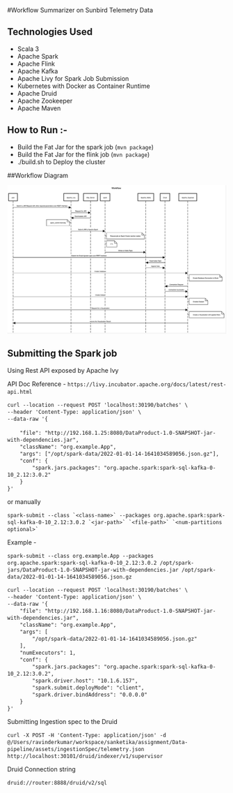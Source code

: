#Workflow Summarizer on Sunbird Telemetry Data
## Technologies Used
- Scala 3
- Apache Spark
- Apache Flink
- Apache Kafka
- Apache Livy for Spark Job Submission
- Kubernetes with Docker as Container Runtime
- Apache Druid
- Apache Zookeeper
- Apache Maven

## How to Run :- 
- Build the Fat Jar for the spark job (`mvn package`)
- Build the Fat Jar for the flink job (`mvn package`)
- ./build.sh to Deploy the cluster

##Workflow Diagram


![Alt text](assets/images/flow.png?raw=true "Title")


## Submitting the Spark job

Using Rest API exposed by Apache Ivy

API Doc Reference - `https://livy.incubator.apache.org/docs/latest/rest-api.html`

```
curl --location --request POST 'localhost:30190/batches' \
--header 'Content-Type: application/json' \
--data-raw '{

    "file": "http://192.168.1.25:8080/DataProduct-1.0-SNAPSHOT-jar-with-dependencies.jar",
    "className": "org.example.App",
    "args": ["/opt/spark-data/2022-01-01-14-1641034589056.json.gz"],
    "conf": {
        "spark.jars.packages": "org.apache.spark:spark-sql-kafka-0-10_2.12:3.0.2"
    }
}'
```
or manually

```
spark-submit --class `<class-name>` --packages org.apache.spark:spark-sql-kafka-0-10_2.12:3.0.2 `<jar-path>` `<file-path>` `<num-partitions optional>`
```

Example - 

```
spark-submit --class org.example.App --packages org.apache.spark:spark-sql-kafka-0-10_2.12:3.0.2 /opt/spark-jars/DataProduct-1.0-SNAPSHOT-jar-with-dependencies.jar /opt/spark-data/2022-01-01-14-1641034589056.json.gz
```

```
curl --location --request POST 'localhost:30190/batches' \
--header 'Content-Type: application/json' \
--data-raw '{
    "file": "http://192.168.1.16:8080/DataProduct-1.0-SNAPSHOT-jar-with-dependencies.jar",
    "className": "org.example.App",
    "args": [
        "/opt/spark-data/2022-01-01-14-1641034589056.json.gz"
    ],
    "numExecutors": 1,
    "conf": {
        "spark.jars.packages": "org.apache.spark:spark-sql-kafka-0-10_2.12:3.0.2",
        "spark.driver.host": "10.1.6.157",
        "spark.submit.deployMode": "client",
        "spark.driver.bindAddress": "0.0.0.0"
    }
}'
```


Submitting Ingestion spec to the Druid
```
curl -X POST -H 'Content-Type: application/json' -d @/Users/ravinderkumar/workspace/sanketika/assignment/Data-pipeline/assets/ingestionSpec/telemetry.json http://localhost:30101/druid/indexer/v1/supervisor
```


Druid Connection string
```
druid://router:8888/druid/v2/sql
```